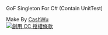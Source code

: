 GoF Singleton For C# (Contain UnitTest)

<span>
      Make By <a xmlns:cc="http://creativecommons.org/ns#" href="http://www.cashwu.com/" property="cc:attributionName" rel="cc:attributionURL">CashWu</a>
			<br>
			<a id="cc_icon" rel="license" href="http://creativecommons.org/licenses/by-nc-nd/3.0/deed.zh_TW">
				<img alt="創用 CC 授權條款" style="border-width:0" src="http://i.creativecommons.org/l/by-nc-nd/3.0/88x31.png" />
			</a>
			
			
</span>
